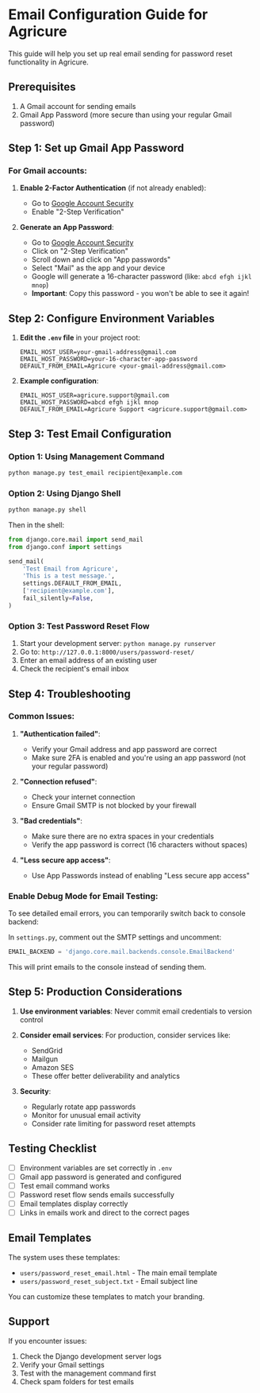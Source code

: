 # Email Configuration Guide for Agricure

This guide will help you set up real email sending for password reset functionality in Agricure.

## Prerequisites

1. A Gmail account for sending emails
2. Gmail App Password (more secure than using your regular Gmail password)

## Step 1: Set up Gmail App Password

### For Gmail accounts:

1. **Enable 2-Factor Authentication** (if not already enabled):

   - Go to [Google Account Security](https://myaccount.google.com/security)
   - Enable "2-Step Verification"

2. **Generate an App Password**:
   - Go to [Google Account Security](https://myaccount.google.com/security)
   - Click on "2-Step Verification"
   - Scroll down and click on "App passwords"
   - Select "Mail" as the app and your device
   - Google will generate a 16-character password (like: `abcd efgh ijkl mnop`)
   - **Important**: Copy this password - you won't be able to see it again!

## Step 2: Configure Environment Variables

1. **Edit the `.env` file** in your project root:

   ```
   EMAIL_HOST_USER=your-gmail-address@gmail.com
   EMAIL_HOST_PASSWORD=your-16-character-app-password
   DEFAULT_FROM_EMAIL=Agricure <your-gmail-address@gmail.com>
   ```

2. **Example configuration**:
   ```
   EMAIL_HOST_USER=agricure.support@gmail.com
   EMAIL_HOST_PASSWORD=abcd efgh ijkl mnop
   DEFAULT_FROM_EMAIL=Agricure Support <agricure.support@gmail.com>
   ```

## Step 3: Test Email Configuration

### Option 1: Using Management Command

```bash
python manage.py test_email recipient@example.com
```

### Option 2: Using Django Shell

```bash
python manage.py shell
```

Then in the shell:

```python
from django.core.mail import send_mail
from django.conf import settings

send_mail(
    'Test Email from Agricure',
    'This is a test message.',
    settings.DEFAULT_FROM_EMAIL,
    ['recipient@example.com'],
    fail_silently=False,
)
```

### Option 3: Test Password Reset Flow

1. Start your development server: `python manage.py runserver`
2. Go to: `http://127.0.0.1:8000/users/password-reset/`
3. Enter an email address of an existing user
4. Check the recipient's email inbox

## Step 4: Troubleshooting

### Common Issues:

1. **"Authentication failed"**:

   - Verify your Gmail address and app password are correct
   - Make sure 2FA is enabled and you're using an app password (not your regular password)

2. **"Connection refused"**:

   - Check your internet connection
   - Ensure Gmail SMTP is not blocked by your firewall

3. **"Bad credentials"**:

   - Make sure there are no extra spaces in your credentials
   - Verify the app password is correct (16 characters without spaces)

4. **"Less secure app access"**:
   - Use App Passwords instead of enabling "Less secure app access"

### Enable Debug Mode for Email Testing:

To see detailed email errors, you can temporarily switch back to console backend:

In `settings.py`, comment out the SMTP settings and uncomment:

```python
EMAIL_BACKEND = 'django.core.mail.backends.console.EmailBackend'
```

This will print emails to the console instead of sending them.

## Step 5: Production Considerations

1. **Use environment variables**: Never commit email credentials to version control
2. **Consider email services**: For production, consider services like:

   - SendGrid
   - Mailgun
   - Amazon SES
   - These offer better deliverability and analytics

3. **Security**:
   - Regularly rotate app passwords
   - Monitor for unusual email activity
   - Consider rate limiting for password reset attempts

## Testing Checklist

- [ ] Environment variables are set correctly in `.env`
- [ ] Gmail app password is generated and configured
- [ ] Test email command works
- [ ] Password reset flow sends emails successfully
- [ ] Email templates display correctly
- [ ] Links in emails work and direct to the correct pages

## Email Templates

The system uses these templates:

- `users/password_reset_email.html` - The main email template
- `users/password_reset_subject.txt` - Email subject line

You can customize these templates to match your branding.

## Support

If you encounter issues:

1. Check the Django development server logs
2. Verify your Gmail settings
3. Test with the management command first
4. Check spam folders for test emails
